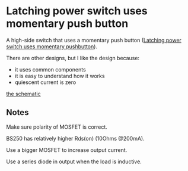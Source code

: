 # Latching power switch uses momentary push button

A high-side switch that uses a momentary push button
([Latching power switch uses momentary pushbutton](https://www.edn.com/latching-power-switch-uses-momentary-pushbutton/)).

There are other designs, but I like the design because:

* it uses common components
* it is easy to understand how it works
* quiescent current is zero

[the schematic](latching-power-switch.svg)

## Notes

Make sure polarity of MOSFET is correct.

BS250 has relatively higher Rds(on) (10Ohms @200mA).

Use a bigger MOSFET to increase output current.

Use a series diode in output when the load is inductive.
